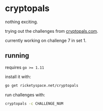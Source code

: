 # cryptopals

nothing exciting.

trying out the challenges from [cryptopals.com][cp].

currently working on challenge 7 in set 1.

[cp]: https://cryptopals.com

## running

requires `go >= 1.11`

install it with:

```bash
go get ricketyspace.net/cryptopals
```

run challenges with:

```bash
cryptopals -c CHALLENGE_NUM
```
